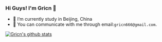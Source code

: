 ### Hi Guys! I'm Gricn 👋 

- 🔭 I’m currently study in Beijing, China
- 💬 You can communicate with me through email:`gricn666@gmail.com`.

[![Gricn's github stats](https://github-readme-stats.vercel.app/api?username=gricn&layout=compact&count_private=true&show_icons=true)](https://github.com/anuraghazra/github-readme-stats)
